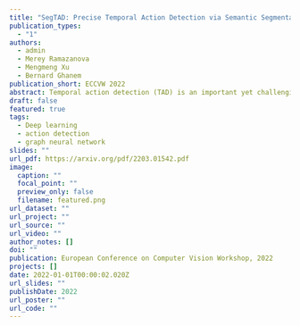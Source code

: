 ```yaml
---
title: "SegTAD: Precise Temporal Action Detection via Semantic Segmentation"
publication_types:
  - "1"
authors:
  - admin
  - Merey Ramazanova
  - Mengmeng Xu
  - Bernard Ghanem
publication_short: ECCVW 2022
abstract: Temporal action detection (TAD) is an important yet challenging task in video analysis. Most existing works draw inspiration from image object detection and tend to reformulate it as a proposal generation - classification problem. However, there are two caveats with this paradigm. First, proposals are not equipped with annotated labels, which have to be empirically compiled, thus the information in the annotations is not necessarily precisely employed in the model training process. Second, there are large variations in the temporal scale of actions, and neglecting this fact may lead to deficient representation in the video features. To address these issues and precisely model temporal action detection, we formulate the task of temporal action detection in a novel perspective of semantic segmentation. Owing to the 1-dimensional property of TAD, we are able to convert the coarse-grained detection annotations to fine-grained semantic segmentation annotations for free. We take advantage of them to provide precise supervision so as to mitigate the impact induced by the imprecise proposal labels. We propose an end-to-end framework SegTAD composed of a 1D semantic segmentation network (1D-SSN) and a proposal detection network (PDN).
draft: false
featured: true
tags:
  - Deep learning
  - action detection
  - graph neural network
slides: ""
url_pdf: https://arxiv.org/pdf/2203.01542.pdf
image:
  caption: ""
  focal_point: ""
  preview_only: false
  filename: featured.png
url_dataset: ""
url_project: ""
url_source: ""
url_video: ""
author_notes: []
doi: ""
publication: European Conference on Computer Vision Workshop, 2022
projects: []
date: 2022-01-01T00:00:02.020Z
url_slides: ""
publishDate: 2022
url_poster: ""
url_code: ""
---
```

